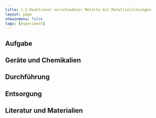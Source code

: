 ```yaml
---
title: 1.2 Reaktionen verschiedener Metalle mit Metallsalzlösungen
layout: page
showinmenu: false
tags: [experiment]
---
```


## Aufgabe

## Geräte und Chemikalien

## Durchführung

## Entsorgung

## Literatur und Materialien
